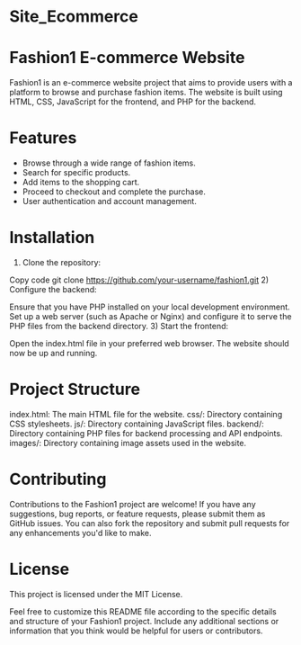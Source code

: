 # Site_Ecommerce
# Fashion1 E-commerce Website
Fashion1 is an e-commerce website project that aims to provide users with a platform to browse and purchase fashion items. The website is built using HTML, CSS, JavaScript for the frontend, and PHP for the backend.

# Features
* Browse through a wide range of fashion items.
* Search for specific products.
* Add items to the shopping cart.
* Proceed to checkout and complete the purchase.
* User authentication and account management.

# Installation
1) Clone the repository:

Copy code
git clone https://github.com/your-username/fashion1.git
2) Configure the backend:

Ensure that you have PHP installed on your local development environment.
Set up a web server (such as Apache or Nginx) and configure it to serve the PHP files from the backend directory.
3) Start the frontend:

Open the index.html file in your preferred web browser.
The website should now be up and running.

# Project Structure
index.html: The main HTML file for the website.
css/: Directory containing CSS stylesheets.
js/: Directory containing JavaScript files.
backend/: Directory containing PHP files for backend processing and API endpoints.
images/: Directory containing image assets used in the website.

# Contributing
Contributions to the Fashion1 project are welcome! If you have any suggestions, bug reports, or feature requests, please submit them as GitHub issues. You can also fork the repository and submit pull requests for any enhancements you'd like to make.

# License
This project is licensed under the MIT License.

Feel free to customize this README file according to the specific details and structure of your Fashion1 project. Include any additional sections or information that you think would be helpful for users or contributors.
